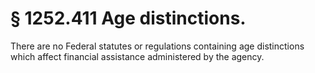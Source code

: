 # § 1252.411   Age distinctions.

There are no Federal statutes or regulations containing age distinctions which affect financial assistance administered by the agency.




